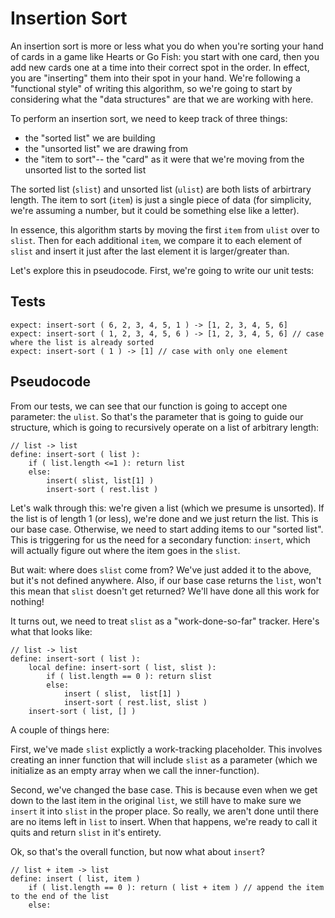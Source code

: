 # Insertion Sort

An insertion sort is more or less what you do when you're sorting your hand of cards in a game like Hearts or Go Fish: you start with one card, then you add new cards one at a time into their correct spot in the order. In effect, you are "inserting" them into their spot in your hand. We're following a "functional style" of writing this algorithm, so we're going to start by considering what the "data structures" are that we are working with here.

To perform an insertion sort, we need to keep track of three things:
- the "sorted list" we are building
- the "unsorted list" we are drawing from
- the "item to sort"-- the "card" as it were that we're moving from the unsorted list to the sorted list

The sorted list (`slist`) and unsorted list (`ulist`) are both lists of arbirtrary length. The item to sort (`item`) is just a single piece of data (for simplicity, we're assuming a number, but it could be something else like a letter).

In essence, this algorithm starts by moving the first `item` from `ulist` over to `slist`. Then for each additional `item`, we compare it to each element of `slist` and insert it just after the last element it is larger/greater than.

Let's explore this in pseudocode. First, we're going to write our unit tests:

## Tests

    expect: insert-sort ( 6, 2, 3, 4, 5, 1 ) -> [1, 2, 3, 4, 5, 6]
    expect: insert-sort ( 1, 2, 3, 4, 5, 6 ) -> [1, 2, 3, 4, 5, 6] // case where the list is already sorted
    expect: insert-sort ( 1 ) -> [1] // case with only one element
    
## Pseudocode

From our tests, we can see that our function is going to accept one parameter: the `ulist`. So that's the parameter that is going to guide our structure, which is going to recursively operate on a list of arbitrary length:

    // list -> list
    define: insert-sort ( list ):
        if ( list.length <=1 ): return list
        else:
            insert( slist, list[1] )
            insert-sort ( rest.list )
            
Let's walk through this: we're given a list (which we presume is unsorted). If the list is of length 1 (or less), we're done and we just return the list. This is our base case. Otherwise, we need to start adding items to our "sorted list". This is triggering for us the need for a secondary function: `insert`, which will actually figure out where the item goes in the `slist`.

But wait: where does `slist` come from? We've just added it to the above, but it's not defined anywhere. Also, if our base case returns the `list`, won't this mean that `slist` doesn't get returned? We'll have done all this work for nothing!

It turns out, we need to treat `slist` as a "work-done-so-far" tracker. Here's what that looks like:

    // list -> list
    define: insert-sort ( list ):
        local define: insert-sort ( list, slist ):
            if ( list.length == 0 ): return slist
            else:
                insert ( slist,  list[1] )
                insert-sort ( rest.list, slist )
        insert-sort ( list, [] )
        
A couple of things here:

First, we've made `slist` explictly a work-tracking placeholder. This involves creating an inner function that will include `slist` as a parameter (which we initialize as an empty array when we call the inner-function).

Second, we've changed the base case. This is because even when we get down to the last item in the original `list`, we still have to make sure we `insert` it into `slist` in the proper place. So really, we aren't done until there are no items left in `list` to insert. When that happens, we're ready to call it quits and return `slist` in it's entirety.

Ok, so that's the overall function, but now what about `insert`?

    // list + item -> list
    define: insert ( list, item )
        if ( list.length == 0 ): return ( list + item ) // append the item to the end of the list
        else:
            
            
